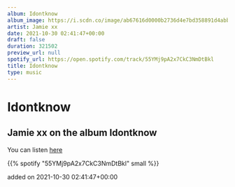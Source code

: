 ```yaml
---
album: Idontknow
album_image: https://i.scdn.co/image/ab67616d0000b2736d4e7bd358891d4abb8953e7
artist: Jamie xx
date: 2021-10-30 02:41:47+00:00
draft: false
duration: 321502
preview_url: null
spotify_url: https://open.spotify.com/track/55YMj9pA2x7CkC3NmDtBkl
title: Idontknow
type: music
---
```



# Idontknow

## Jamie xx on the album Idontknow

You can listen [here](https://open.spotify.com/track/55YMj9pA2x7CkC3NmDtBkl)

{{% spotify "55YMj9pA2x7CkC3NmDtBkl" small %}}

added on 2021-10-30 02:41:47+00:00